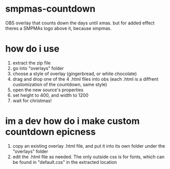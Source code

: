 # smpmas-countdown
OBS overlay that counts down the days until xmas. but for added effect theres a SMPMAs logo above it, because smpmas.

# how do i use
1. extract the zip file
2. go into "overlays" folder
3. choose a style of overlay (gingerbread, or white chocolate)
4. drag and drop one of the 4 .html files into obs (each .html is a diffrent customization of the countdown, same style)
5. open the new source's properties
6. set height to 400, and width to 1200
7. wait for christmas!

# im a dev how do i make custom countdown epicness
1. copy an existing overlay .html file, and put it into its own folder under the "overlays" folder
2. edit the .html file as needed. The only outside css is for fonts, which can be found in "default.css" in the extracted location
